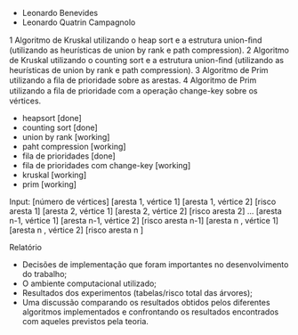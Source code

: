 - Leonardo Benevides
- Leonardo Quatrin Campagnolo

1 Algoritmo de Kruskal utilizando o heap sort e a estrutura union-ﬁnd (utilizando as heurísticas de union by rank e path compression).
2 Algoritmo de Kruskal utilizando o counting sort e a estrutura union-ﬁnd (utilizando as heurísticas de union by rank e path compression).
3 Algoritmo de Prim utilizando a ﬁla de prioridade sobre as arestas.
4 Algoritmo de Prim utilizando a ﬁla de prioridade com a operação change-key sobre os vértices.

 - heapsort                           [done]
 - counting sort                      [done]
 - union by rank                      [working]
 - paht compression                   [working]
 - fila de prioridades                [done]
 - fila de prioridades com change-key [working]
 - kruskal                            [working]
 - prim                               [working]

  Input:
  [número de vértices]
  [aresta 1, vértice 1] [aresta 1, vértice 2] [risco aresta 1]
  [aresta 2, vértice 1] [aresta 2, vértice 2] [risco aresta 2]
  ...
  [aresta n-1, vértice 1] [aresta n-1, vértice 2] [risco aresta n-1]
  [aresta n  , vértice 1] [aresta n  , vértice 2] [risco aresta n  ]

  Relatório
  - Decisões de implementação que foram importantes no desenvolvimento do trabalho;
  - O ambiente computacional utilizado;
  - Resultados dos experimentos (tabelas/risco total das árvores);
  - Uma discussão comparando os resultados obtidos pelos diferentes algoritmos implementados e confrontando os resultados encontrados com aqueles previstos pela teoria.
